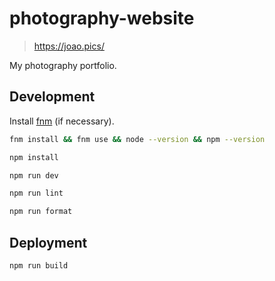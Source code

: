 # photography-website

> https://joao.pics/

My photography portfolio.

## Development

Install [fnm](https://github.com/Schniz/fnm) (if necessary).

```bash
fnm install && fnm use && node --version && npm --version
```

```bash
npm install
```

```bash
npm run dev
```

```bash
npm run lint
```

```bash
npm run format
```

## Deployment

```bash
npm run build
```
